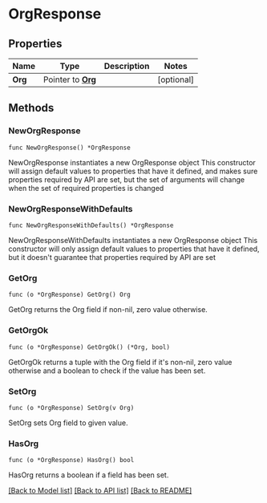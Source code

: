 # OrgResponse

## Properties

Name | Type | Description | Notes
------------ | ------------- | ------------- | -------------
**Org** | Pointer to [**Org**](Org.md) |  | [optional] 

## Methods

### NewOrgResponse

`func NewOrgResponse() *OrgResponse`

NewOrgResponse instantiates a new OrgResponse object
This constructor will assign default values to properties that have it defined,
and makes sure properties required by API are set, but the set of arguments
will change when the set of required properties is changed

### NewOrgResponseWithDefaults

`func NewOrgResponseWithDefaults() *OrgResponse`

NewOrgResponseWithDefaults instantiates a new OrgResponse object
This constructor will only assign default values to properties that have it defined,
but it doesn't guarantee that properties required by API are set

### GetOrg

`func (o *OrgResponse) GetOrg() Org`

GetOrg returns the Org field if non-nil, zero value otherwise.

### GetOrgOk

`func (o *OrgResponse) GetOrgOk() (*Org, bool)`

GetOrgOk returns a tuple with the Org field if it's non-nil, zero value otherwise
and a boolean to check if the value has been set.

### SetOrg

`func (o *OrgResponse) SetOrg(v Org)`

SetOrg sets Org field to given value.

### HasOrg

`func (o *OrgResponse) HasOrg() bool`

HasOrg returns a boolean if a field has been set.


[[Back to Model list]](../README.md#documentation-for-models) [[Back to API list]](../README.md#documentation-for-api-endpoints) [[Back to README]](../README.md)


